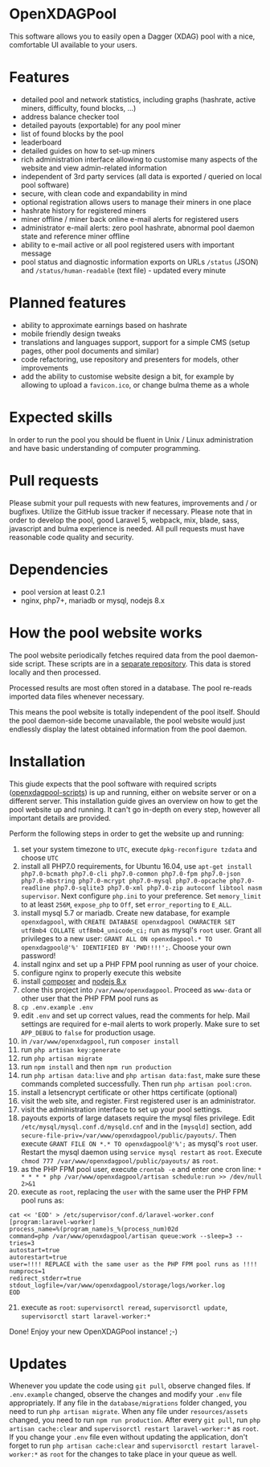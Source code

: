 # OpenXDAGPool
This software allows you to easily open a Dagger (XDAG) pool with a nice, comfortable UI available to your users.

# Features
- detailed pool and network statistics, including graphs (hashrate, active miners, difficulty, found blocks, ...)
- address balance checker tool
- detailed payouts (exportable) for any pool miner
- list of found blocks by the pool
- leaderboard
- detailed guides on how to set-up miners
- rich administration interface allowing to customise many aspects of the website and view admin-related information
- independent of 3rd party services (all data is exported / queried on local pool software)
- secure, with clean code and expandability in mind
- optional registration allows users to manage their miners in one place
- hashrate history for registered miners
- miner offline / miner back online e-mail alerts for registered users
- administrator e-mail alerts: zero pool hashrate, abnormal pool daemon state and reference miner offline
- ability to e-mail active or all pool registered users with important message
- pool status and diagnostic information exports on URLs `/status` (JSON) and `/status/human-readable` (text file) - updated every minute

# Planned features
- ability to approximate earnings based on hashrate
- mobile friendly design tweaks
- translations and languages support, support for a simple CMS (setup pages, other pool documents and similar)
- code refactoring, use repository and presenters for models, other improvements
- add the ability to customise website design a bit, for example by allowing to upload a `favicon.ico`, or change bulma theme as a whole

# Expected skills
In order to run the pool you should be fluent in Unix / Linux administration and have basic understanding of computer programming.

# Pull requests
Please submit your pull requests with new features, improvements and / or bugfixes. Utilize the GitHub issue tracker if necessary. Please note that in order to develop the pool,
good Laravel 5, webpack, mix, blade, sass, javascript and bulma experience is needed. All pull requests must have reasonable code quality and security.

# Dependencies
- pool version at least 0.2.1
- nginx, php7+, mariadb or mysql, nodejs 8.x

# How the pool website works
The pool website periodically fetches required data from the pool daemon-side script. These scripts are in a [separate repository](https://github.com/XDagger/openxdagpool-scripts).
This data is stored locally and then processed.

Processed results are most often stored in a database. The pool re-reads imported data files whenever necessary.

This means the pool website is totally independent of the pool itself. Should the pool daemon-side become unavailable, the pool website would just endlessly display the latest obtained information
from the pool daemon.

# Installation
This giude expects that the pool software with required scripts ([openxdagpool-scripts](https://github.com/XDagger/openxdagpool-scripts)) is up and running, either on website server or on a different server.
This installation guide gives an overview on how to get the pool website up and running. It can't go in-depth on every step, however all important details are provided.

Perform the following steps in order to get the website up and running:
1. set your system timezone to `UTC`, execute `dpkg-reconfigure tzdata` and choose `UTC`
2. install all PHP7.0 requirements, for Ubuntu 16.04, use `apt-get install php7.0-bcmath php7.0-cli php7.0-common php7.0-fpm php7.0-json php7.0-mbstring php7.0-mcrypt php7.0-mysql php7.0-opcache php7.0-readline php7.0-sqlite3 php7.0-xml php7.0-zip autoconf libtool nasm supervisor`. Next configure `php.ini` to your preference. Set `memory_limit` to at least `256M`, `expose_php` to `Off`, set `error_reporting` to `E_ALL`.
3. install mysql 5.7 or mariadb. Create new database, for example `openxdagpool`, with `CREATE DATABASE openxdagpool CHARACTER SET utf8mb4 COLLATE utf8mb4_unicode_ci;` run as mysql's `root` user. Grant all privileges to a new user: `GRANT ALL ON openxdagpool.* TO openxdagpool@'%' IDENTIFIED BY 'PWD!!!!';`. Choose your own password!
4. install nginx and set up a PHP FPM pool running as user of your choice.
5. configure nginx to properly execute this website
6. install [composer](https://getcomposer.org/download/) and [nodejs 8.x](https://nodejs.org/en/download/package-manager/#debian-and-ubuntu-based-linux-distributions)
7. clone this project into `/var/www/openxdagpool`. Proceed as `www-data` or other user that the PHP FPM pool runs as
8. `cp .env.example .env`
9. edit `.env` and set up correct values, read the comments for help. Mail settings are required for e-mail alerts to work properly. Make sure to set `APP_DEBUG` to `false` for production usage.
10. in `/var/www/openxdagpool`, run `composer install`
11. run `php artisan key:generate`
12. run `php artisan migrate`
13. run `npm install` and then `npm run production`
14. run `php artisan data:live` and `php artisan data:fast`, make sure these commands completed successfully. Then run `php artisan pool:cron`.
15. install a letsencrypt certificate or other https certificate (optional)
16. visit the web site, and register. First registered user is an administrator.
17. visit the administration interface to set up your pool settings.
18. payouts exports of large datasets require the mysql files privilege. Edit `/etc/mysql/mysql.conf.d/mysqld.cnf` and in the `[mysqld]` section, add `secure-file-priv=/var/www/openxdagpool/public/payouts/`. Then execute `GRANT FILE ON *.* TO openxdagpool@'%';` as mysql's `root` user. Restart the mysql daemon using `service mysql restart` as `root`. Execute `chmod 777 /var/www/openxdagpool/public/payouts/` as `root`.
19. as the PHP FPM pool user, execute `crontab -e` and enter one cron line: `* * * * * php /var/www/openxdagpool/artisan schedule:run >> /dev/null 2>&1`
20. execute as `root`, replacing the `user` with the same user the PHP FPM pool runs as:
```
cat << 'EOD' > /etc/supervisor/conf.d/laravel-worker.conf
[program:laravel-worker]
process_name=%(program_name)s_%(process_num)02d
command=php /var/www/openxdagpool/artisan queue:work --sleep=3 --tries=3
autostart=true
autorestart=true
user=!!!! REPLACE with the same user as the PHP FPM pool runs as !!!!
numprocs=1
redirect_stderr=true
stdout_logfile=/var/www/openxdagpool/storage/logs/worker.log
EOD
```
21. execute as `root`: `supervisorctl reread`, `supervisorctl update`, `supervisorctl start laravel-worker:*`

Done! Enjoy your new OpenXDAGPool instance! ;-)

# Updates
Whenever you update the code using `git pull`, observe changed files. If `.env.example` changed, observe the changes and modify your `.env` file appropriately.
If any file in the `database/migrations` folder changed, you need to run `php artisan migrate`. When any file under `resources/assets` changed, you need to
run `npm run production`. After every `git pull`, run `php artisan cache:clear` and `supervisorctl restart laravel-worker:*` as `root`.
If you change your `.env` file even without updating the application, don't forget to run `php artisan cache:clear` and `supervisorctl restart laravel-worker:*`
as `root` for the changes to take place in your queue as well.
